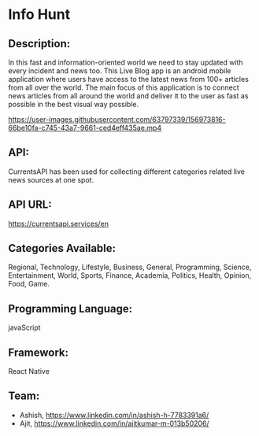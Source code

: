 # Info Hunt

## Description:
In this fast and information-oriented world we need to stay updated with every incident and news too. 
This Live Blog app is an android mobile application where users have access to the latest news from 100+ articles from all over the world. 
The main focus of this application is to connect news articles from all around the world and deliver it to the user as fast as possible in the best visual way possible.


https://user-images.githubusercontent.com/63797339/156973816-66be10fa-c745-43a7-9661-ced4eff435ae.mp4



## **API:** 
CurrentsAPI has been used for collecting different categories related live news sources at one spot.
## API URL: 
https://currentsapi.services/en

## **Categories Available:**  
Regional, Technology, Lifestyle, Business, General, Programming, Science, Entertainment, World, Sports, Finance,
                      Academia, Politics, Health, Opinion, Food, Game.
                     
## **Programming Language:** 
javaScript
## **Framework:** 
React Native

## Team:
* Ashish, https://www.linkedin.com/in/ashish-h-7783391a6/
* Ajit, https://www.linkedin.com/in/ajitkumar-m-013b50206/
